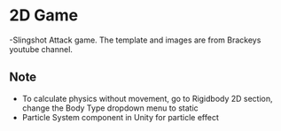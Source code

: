# 2D Game
-Slingshot Attack game. The template and images are from Brackeys youtube channel.

## Note
- To calculate physics without movement, go to Rigidbody 2D section, change the Body Type dropdown menu to static
- Particle System component in Unity for particle effect